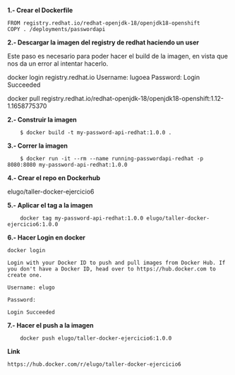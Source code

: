 **1.- Crear el Dockerfile**

```plaintext
FROM registry.redhat.io/redhat-openjdk-18/openjdk18-openshift
COPY . /deployments/passwordapi
```

**2.- Descargar la imagen del registry de redhat haciendo un user**

Este paso es necesario para poder hacer el build de la imagen, en vista que nos da un error al intentar hacerlo.

docker login registry.redhat.io
Username: lugoea
Password:
Login Succeeded

docker pull registry.redhat.io/redhat-openjdk-18/openjdk18-openshift:1.12-1.1658775370


**2.- Construir la imagen**

```plaintext
    $ docker build -t my-password-api-redhat:1.0.0 .
```

**3.- Correr la imagen**

```plaintext
    $ docker run -it --rm --name running-passwordapi-redhat -p 8080:8080 my-password-api-redhat:1.0.0
```

**4.- Crear el repo en Dockerhub**

elugo/taller-docker-ejercicio6

**5.- Aplicar el tag a la imagen**

```plaintext
    docker tag my-password-api-redhat:1.0.0 elugo/taller-docker-ejercicio6:1.0.0
```

**6.- Hacer Login en docker**

    docker login

    Login with your Docker ID to push and pull images from Docker Hub. If you don't have a Docker ID, head over to https://hub.docker.com to create one.

    Username: elugo

    Password:

    Login Succeeded

  
**7.- Hacer el push a la imagen**

```plaintext
    docker push elugo/taller-docker-ejercicio6:1.0.0
```

**Link**

    https://hub.docker.com/r/elugo/taller-docker-ejercicio6
